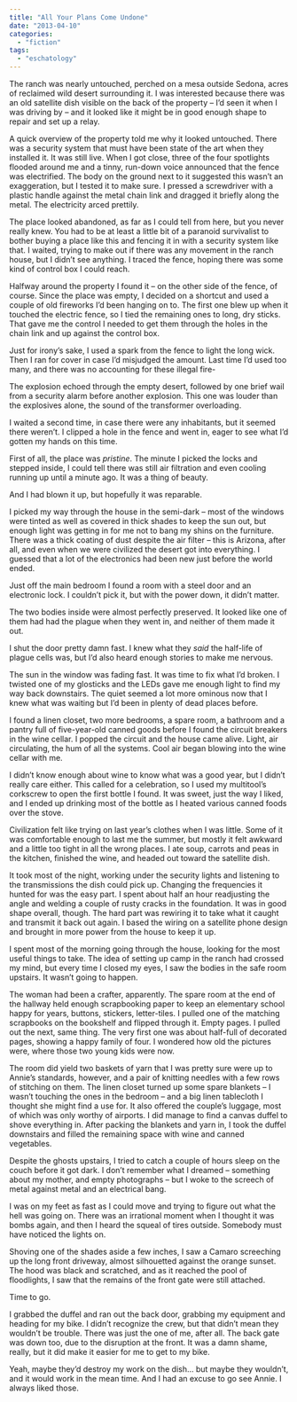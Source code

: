 ```yaml
---
title: "All Your Plans Come Undone"
date: "2013-04-10"
categories: 
  - "fiction"
tags: 
  - "eschatology"
---
```


The ranch was nearly untouched, perched on a mesa outside Sedona, acres of reclaimed wild desert surrounding it. I was interested because there was an old satellite dish visible on the back of the property – I’d seen it when I was driving by – and it looked like it might be in good enough shape to repair and set up a relay.

A quick overview of the property told me why it looked untouched. There was a security system that must have been state of the art when they installed it. It was still live. When I got close, three of the four spotlights flooded around me and a tinny, run-down voice announced that the fence was electrified. The body on the ground next to it suggested this wasn’t an exaggeration, but I tested it to make sure. I pressed a screwdriver with a plastic handle against the metal chain link and dragged it briefly along the metal. The electricity arced prettily.

The place looked abandoned, as far as I could tell from here, but you never really knew. You had to be at least a little bit of a paranoid survivalist to bother buying a place like this and fencing it in with a security system like that. I waited, trying to make out if there was any movement in the ranch house, but I didn’t see anything. I traced the fence, hoping there was some kind of control box I could reach.

Halfway around the property I found it – on the other side of the fence, of course. Since the place was empty, I decided on a shortcut and used a couple of old fireworks I’d been hanging on to. The first one blew up when it touched the electric fence, so I tied the remaining ones to long, dry sticks. That gave me the control I needed to get them through the holes in the chain link and up against the control box.

Just for irony’s sake, I used a spark from the fence to light the long wick. Then I ran for cover in case I’d misjudged the amount. Last time I’d used too many, and there was no accounting for these illegal fire-

The explosion echoed through the empty desert, followed by one brief wail from a security alarm before another explosion. This one was louder than the explosives alone, the sound of the transformer overloading.

I waited a second time, in case there were any inhabitants, but it seemed there weren’t. I clipped a hole in the fence and went in, eager to see what I’d gotten my hands on this time.

First of all, the place was _pristine_. The minute I picked the locks and stepped inside, I could tell there was still air filtration and even cooling running up until a minute ago. It was a thing of beauty.

And I had blown it up, but hopefully it was reparable.

I picked my way through the house in the semi-dark – most of the windows were tinted as well as covered in thick shades to keep the sun out, but enough light was getting in for me not to bang my shins on the furniture. There was a thick coating of dust despite the air filter – this is Arizona, after all, and even when we were civilized the desert got into everything. I guessed that a lot of the electronics had been new just before the world ended.

Just off the main bedroom I found a room with a steel door and an electronic lock. I couldn’t pick it, but with the power down, it didn’t matter.

The two bodies inside were almost perfectly preserved. It looked like one of them had had the plague when they went in, and neither of them made it out.

I shut the door pretty damn fast. I knew what they _said_ the half-life of plague cells was, but I’d also heard enough stories to make me nervous.

The sun in the window was fading fast. It was time to fix what I’d broken. I twisted one of my glosticks and the LEDs gave me enough light to find my way back downstairs. The quiet seemed a lot more ominous now that I knew what was waiting but I’d been in plenty of dead places before.

I found a linen closet, two more bedrooms, a spare room, a bathroom and a pantry full of five-year-old canned goods before I found the circuit breakers in the wine cellar. I popped the circuit and the house came alive. Light, air circulating, the hum of all the systems. Cool air began blowing into the wine cellar with me.

I didn’t know enough about wine to know what was a good year, but I didn’t really care either. This called for a celebration, so I used my multitool’s corkscrew to open the first bottle I found. It was sweet, just the way I liked, and I ended up drinking most of the bottle as I heated various canned foods over the stove.

Civilization felt like trying on last year’s clothes when I was little. Some of it was comfortable enough to last me the summer, but mostly it felt awkward and a little too tight in all the wrong places. I ate soup, carrots and peas in the kitchen, finished the wine, and headed out toward the satellite dish.

It took most of the night, working under the security lights and listening to the transmissions the dish could pick up. Changing the frequencies it hunted for was the easy part. I spent about half an hour readjusting the angle and welding a couple of rusty cracks in the foundation. It was in good shape overall, though. The hard part was rewiring it to take what it caught and transmit it back out again. I based the wiring on a satellite phone design and brought in more power from the house to keep it up.

I spent most of the morning going through the house, looking for the most useful things to take. The idea of setting up camp in the ranch had crossed my mind, but every time I closed my eyes, I saw the bodies in the safe room upstairs. It wasn’t going to happen.

The woman had been a crafter, apparently. The spare room at the end of the hallway held enough scrapbooking paper to keep an elementary school happy for years, buttons, stickers, letter-tiles. I pulled one of the matching scrapbooks on the bookshelf and flipped through it. Empty pages. I pulled out the next, same thing. The very first one was about half-full of decorated pages, showing a happy family of four. I wondered how old the pictures were, where those two young kids were now.

The room did yield two baskets of yarn that I was pretty sure were up to Annie’s standards, however, and a pair of knitting needles with a few rows of stitching on them. The linen closet turned up some spare blankets – I wasn’t touching the ones in the bedroom – and a big linen tablecloth I thought she might find a use for. It also offered the couple’s luggage, most of which was only worthy of airports. I did manage to find a canvas duffel to shove everything in. After packing the blankets and yarn in, I took the duffel downstairs and filled the remaining space with wine and canned vegetables.

Despite the ghosts upstairs, I tried to catch a couple of hours sleep on the couch before it got dark. I don’t remember what I dreamed – something about my mother, and empty photographs – but I woke to the screech of metal against metal and an electrical bang.

I was on my feet as fast as I could move and trying to figure out what the hell was going on. There was an irrational moment when I thought it was bombs again, and then I heard the squeal of tires outside. Somebody must have noticed the lights on.

Shoving one of the shades aside a few inches, I saw a Camaro screeching up the long front driveway, almost silhouetted against the orange sunset. The hood was black and scratched, and as it reached the pool of floodlights, I saw that the remains of the front gate were still attached.

Time to go.

I grabbed the duffel and ran out the back door, grabbing my equipment and heading for my bike. I didn’t recognize the crew, but that didn’t mean they wouldn’t be trouble. There was just the one of me, after all. The back gate was down too, due to the disruption at the front. It was a damn shame, really, but it did make it easier for me to get to my bike.

Yeah, maybe they’d destroy my work on the dish… but maybe they wouldn’t, and it would work in the mean time. And I had an excuse to go see Annie. I always liked those.
